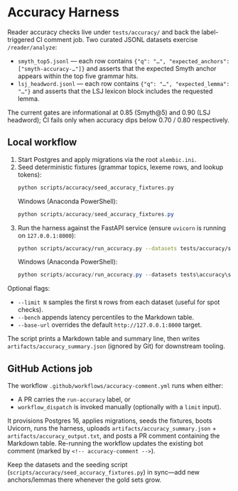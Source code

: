 # Accuracy Harness

Reader accuracy checks live under `tests/accuracy/` and back the label-triggered CI comment job. Two curated JSONL datasets exercise `/reader/analyze`:

- `smyth_top5.jsonl` — each row contains `{"q": "…", "expected_anchors": ["smyth-accuracy-…"]}` and asserts that the expected Smyth anchor appears within the top five grammar hits.
- `lsj_headword.jsonl` — each row contains `{"q": "…", "expected_lemma": "…"}` and asserts that the LSJ lexicon block includes the requested lemma.

The current gates are informational at 0.85 (Smyth@5) and 0.90 (LSJ headword); CI fails only when accuracy dips below 0.70 / 0.80 respectively.

## Local workflow

1. Start Postgres and apply migrations via the root `alembic.ini`.
2. Seed deterministic fixtures (grammar topics, lexeme rows, and lookup tokens):
   ```bash
   python scripts/accuracy/seed_accuracy_fixtures.py
   ```
   Windows (Anaconda PowerShell):
   ```powershell
   python scripts/accuracy/seed_accuracy_fixtures.py
   ```
3. Run the harness against the FastAPI service (ensure `uvicorn` is running on `127.0.0.1:8000`):
   ```bash
   python scripts/accuracy/run_accuracy.py --datasets tests/accuracy/smyth_top5.jsonl tests/accuracy/lsj_headword.jsonl
   ```
   Windows (Anaconda PowerShell):
   ```powershell
   python scripts/accuracy/run_accuracy.py --datasets tests\accuracy\smyth_top5.jsonl tests\accuracy\lsj_headword.jsonl
   ```

Optional flags:

- `--limit N` samples the first `N` rows from each dataset (useful for spot checks).
- `--bench` appends latency percentiles to the Markdown table.
- `--base-url` overrides the default `http://127.0.0.1:8000` target.

The script prints a Markdown table and summary line, then writes `artifacts/accuracy_summary.json` (ignored by Git) for downstream tooling.

## GitHub Actions job

The workflow `.github/workflows/accuracy-comment.yml` runs when either:

- A PR carries the `run-accuracy` label, or
- `workflow_dispatch` is invoked manually (optionally with a `limit` input).

It provisions Postgres 16, applies migrations, seeds the fixtures, boots Uvicorn, runs the harness, uploads `artifacts/accuracy_summary.json` + `artifacts/accuracy_output.txt`, and posts a PR comment containing the Markdown table. Re-running the workflow updates the existing bot comment (marked by `<!-- accuracy-comment -->`).

Keep the datasets and the seeding script (`scripts/accuracy/seed_accuracy_fixtures.py`) in sync—add new anchors/lemmas there whenever the gold sets grow.
